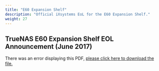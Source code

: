 ```yaml
---
title: "E60 Expansion Shelf"
description: "Official iXsystems EoL for the E60 Expansion Shelf."
weight: 27
---
```


## TrueNAS E60 Expansion Shelf EOL Announcement (June 2017)

<object data="https://www.truenas.com/docs/files/E60EOL.pdf" type="application/pdf" width="95%" height="1000">
  There was an error displaying this PDF, <a href="https://www.truenas.com/docs/files/E60EOL.pdf">please click here to download the file.</a>
</object>
